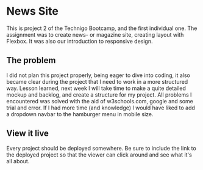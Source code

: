 # News Site

This is project 2 of the Technigo Bootcamp, and the first individual one.
The assignment was to create news- or magazine site, creating layout with Flexbox. It was also our introduction to responsive design.

## The problem
I did not plan this project properly, being eager to dive into coding, it also became clear during the project that I need to work in a more structured way. Lesson learned, next week I will take time to make a quite detailed mockup and backlog, and create a structure for my project.
All problems I encountered was solved with the aid of w3schools.com, google and some trial and error.
If I had more time (and knowledge) I would have liked to add a dropdown navbar to the hamburger menu in mobile size.

## View it live
Every project should be deployed somewhere. Be sure to include the link to the deployed project so that the viewer can click around and see what it's all about.
